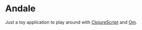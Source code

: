 # Andale

Just a toy application to play around with
[ClojureScript](https://github.com/clojure/clojurescript) and
[Om](https://github.com/swannodette/om).

